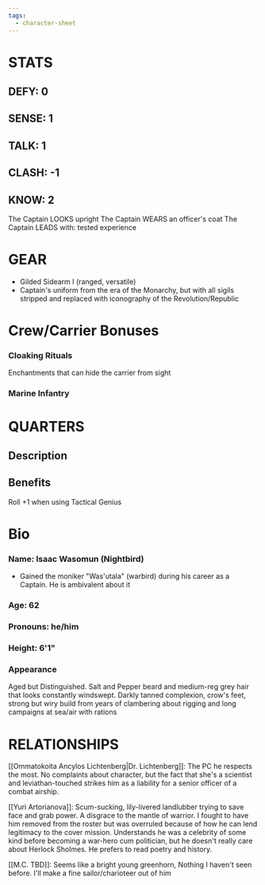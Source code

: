 ```yaml
---
tags:
  - character-sheet
---
```

# STATS
## DEFY: 0
## SENSE: 1
## TALK: 1
## CLASH: -1
## KNOW: 2

The Captain LOOKS upright
The Captain WEARS an officer's coat
The Captain LEADS with: tested experience

# GEAR
- Gilded Sidearm I (ranged, versatile)
- Captain's uniform from the era of the Monarchy, but with all sigils stripped and replaced with iconography of the Revolution/Republic

# Crew/Carrier Bonuses
### Cloaking Rituals
Enchantments that can hide the carrier from sight
### Marine Infantry


# QUARTERS

## Description

## Benefits
Roll +1 when using  Tactical Genius

# Bio
### Name: Isaac Wasomun (Nightbird)
- Gained the moniker "Was'utala" (warbird) during his career as a Captain. He is ambivalent about it
### Age: 62
### Pronouns: he/him
###  Height: 6'1"

### Appearance

Aged but Distinguished. Salt and Pepper beard and medium-reg grey hair that looks constantly windswept. Darkly tanned complexion, crow's feet, strong but wiry build from years of clambering about rigging and long campaigns at sea/air with rations

# RELATIONSHIPS
[[Ommatokoita Ancylos Lichtenberg|Dr. Lichtenberg]]: The PC he respects the most. No complaints about character, but the fact that she's a scientist and leviathan-touched strikes him as a liability for a senior officer of a combat airship.

[[Yuri Artorianova]]: Scum-sucking, lily-livered landlubber trying to save face and grab power. A disgrace to the mantle of warrior. I fought to have him removed from the roster but was overruled because of how he can lend legitimacy to the cover mission. Understands he was a celebrity of some kind before becoming a war-hero cum politician, but he doesn't really care about Herlock Sholmes. He prefers to read poetry and history.

[[M.C. TBD]]: Seems like a bright young greenhorn, Nothing I haven't seen before. I'll make a fine sailor/charioteer out of him